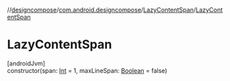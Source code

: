 //[designcompose](../../../index.md)/[com.android.designcompose](../index.md)/[LazyContentSpan](index.md)/[LazyContentSpan](-lazy-content-span.md)

# LazyContentSpan

[androidJvm]\
constructor(span: [Int](https://kotlinlang.org/api/latest/jvm/stdlib/kotlin/-int/index.html) = 1, maxLineSpan: [Boolean](https://kotlinlang.org/api/latest/jvm/stdlib/kotlin/-boolean/index.html) = false)
